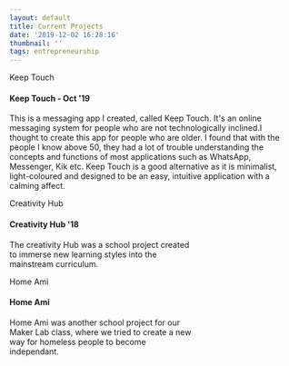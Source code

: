 ```yaml
---
layout: default
title: Current Projects
date: '2019-12-02 16:28:16'
thumbnail: ''
tags: entrepreneurship
---
```

<html>
<head>

</head>
<body>
 

<div class="card text-white bg-secondary mb-3" style="max-width: 30rem;">
  <div class="card-header">Keep Touch</div>
  <div class="card-body">
    <h4 class="card-title">Keep Touch - Oct '19</h4>
    <p class="card-text">This is a messaging app I created, called Keep Touch. It's an online messaging system for people who are not technologically inclined.I thought to create this app for people who are older. I found that with the people I know above 50, they had a lot of trouble understanding the concepts and functions of most applications such as WhatsApp, Messenger, Kik etc.  Keep Touch is a good alternative as it is minimalist, light-coloured and designed to be an easy, intuitive  application with a calming affect.</p>
  </div>
</div>
<div class="card border-warning mb-3" style="max-width: 20rem;">
  <div class="card-header">Creativity Hub</div>
  <div class="card-body">
    <h4 class="card-title">Creativity Hub '18</h4>
    <p class="card-text"> The creativity Hub was a school project created to immerse new learning styles into the mainstream curriculum.</p>
  </div>
</div>
<div class="card text-white bg-danger mb-3" style="max-width: 20rem;">
  <div class="card-header"> Home Ami</div>
  <div class="card-body">
    <h4 class="card-title"> Home Ami</h4>
    <p class="card-text">Home Ami was another school project for our Maker Lab class, where we tried to create a new way for homeless people to become independant.</p>
  </div>
